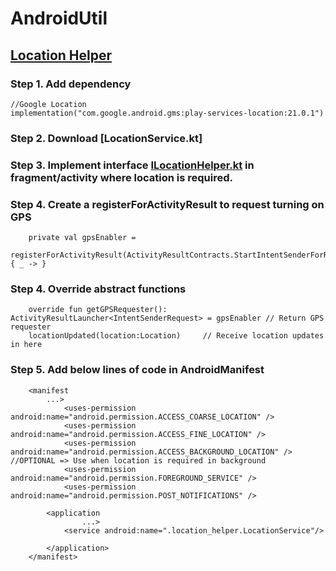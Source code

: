 # AndroidUtil

## [Location Helper](app/src/main/java/com/nakul/androidutil/location_helper)


### Step 1. Add dependency
    //Google Location
    implementation("com.google.android.gms:play-services-location:21.0.1")

### Step 2. Download [LocationService.kt]


### Step 3. Implement interface [ILocationHelper.kt](app/src/main/java/com/nakul/androidutil/location_helper/ILocationHelper.kt) in fragment/activity where location is required.

### Step 4. Create a registerForActivityResult to request turning on GPS
        private val gpsEnabler =
            registerForActivityResult(ActivityResultContracts.StartIntentSenderForResult()) { _ -> }

### Step 4. Override abstract functions
        
        override fun getGPSRequester(): ActivityResultLauncher<IntentSenderRequest> = gpsEnabler // Return GPS requester 
        locationUpdated(location:Location)     // Receive location updates in here

### Step 5. Add below lines of code in AndroidManifest
    
        <manifest 
            ...>
                <uses-permission android:name="android.permission.ACCESS_COARSE_LOCATION" /> 
                <uses-permission android:name="android.permission.ACCESS_FINE_LOCATION" />
                <uses-permission android:name="android.permission.ACCESS_BACKGROUND_LOCATION" /> //OPTIONAL => Use when location is required in background
                <uses-permission android:name="android.permission.FOREGROUND_SERVICE" />
                <uses-permission android:name="android.permission.POST_NOTIFICATIONS" />
            
            <application 
                    ...>
                <service android:name=".location_helper.LocationService"/>
    
            </application>
        </manifest>